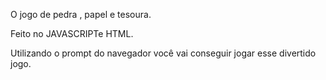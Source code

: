 O jogo de pedra , papel e tesoura.

Feito no JAVASCRIPTe HTML.

Utilizando o prompt do navegador você vai conseguir jogar esse divertido jogo.
